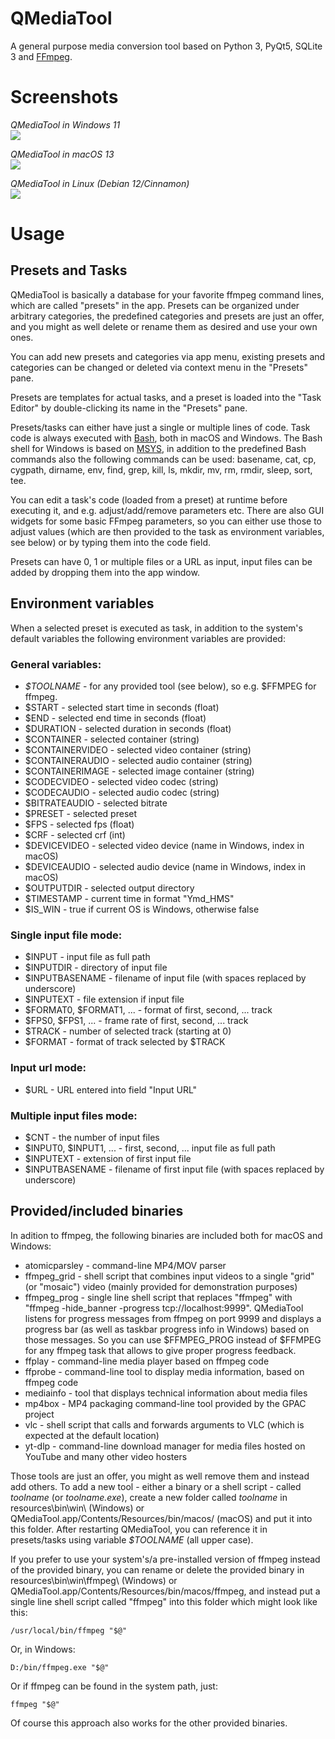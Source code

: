 # QMediaTool
A general purpose media conversion tool based on Python 3, PyQt5, SQLite 3 and [FFmpeg](https://ffmpeg.org/).

# Screenshots #

*QMediaTool in Windows 11*  
![](screenshots/qmediatool_win11.png)

*QMediaTool in macOS 13*  
![](screenshots/qmediatool_macos13.png)

*QMediaTool in Linux (Debian 12/Cinnamon)*  
![](screenshots/qmediatool_debian12.png)

# Usage #

## Presets and Tasks ##

QMediaTool is basically a database for your favorite ffmpeg command lines, which are called "presets" in the app. Presets can be organized under arbitrary categories, the predefined categories and presets are just an offer, and you might as well delete or rename them as desired and use your own ones.

You can add new presets and categories via app menu, existing presets and categories can be changed or deleted via context menu in the "Presets" pane.

Presets are templates for actual tasks, and a preset is loaded into the "Task Editor" by double-clicking its name in the "Presets" pane.

Presets/tasks can either have just a single or multiple lines of code. Task code is always executed with [Bash](https://www.gnu.org/software/bash/), both in macOS and Windows. The Bash shell for Windows is based on [MSYS](https://www.msys2.org/), in addition to the predefined Bash commands also the following commands can be used: basename, cat, cp, cygpath, dirname, env, find, grep, kill, ls, mkdir, mv, rm, rmdir, sleep, sort, tee.

You can edit a task's code (loaded from a preset) at runtime before executing it, and e.g. adjust/add/remove parameters etc. There are also GUI widgets for some basic FFmpeg parameters, so you can either use those to adjust values (which are then provided to the task as environment variables, see below) or by typing them into the code field.

Presets can have 0, 1 or multiple files or a URL as input, input files can be added by dropping them into the app window.

## Environment variables ##

When a selected preset is executed as task, in addition to the system's default variables the following environment variables are provided:

### General variables: ###

* _$TOOLNAME_             - for any provided tool (see below), so e.g. $FFMPEG for ffmpeg.
* $START                  - selected start time in seconds (float)
* $END                    - selected end time in seconds (float)
* $DURATION               - selected duration in seconds (float)
* $CONTAINER              - selected container (string)
* $CONTAINERVIDEO         - selected video container (string)
* $CONTAINERAUDIO         - selected audio container (string)
* $CONTAINERIMAGE         - selected image container (string)
* $CODECVIDEO             - selected video codec (string)
* $CODECAUDIO             - selected audio codec (string)
* $BITRATEAUDIO           - selected bitrate
* $PRESET                 - selected preset
* $FPS                    - selected fps (float)
* $CRF                    - selected crf (int)
* $DEVICEVIDEO            - selected video device (name in Windows, index in macOS)
* $DEVICEAUDIO            - selected audio device (name in Windows, index in macOS)
* $OUTPUTDIR              - selected output directory
* $TIMESTAMP              - current time in format "Ymd_HMS"
* $IS_WIN                 - true if current OS is Windows, otherwise false

### Single input file mode: ###

* $INPUT                  - input file as full path
* $INPUTDIR               - directory of input file
* $INPUTBASENAME          - filename of input file (with spaces replaced by underscore)
* $INPUTEXT               - file extension if input file
* $FORMAT0, $FORMAT1, ... - format of first, second, ... track
* $FPS0, $FPS1, ...       - frame rate of first, second, ... track
* $TRACK                  - number of selected track (starting at 0)
* $FORMAT                 - format of track selected by $TRACK

### Input url mode: ###

* $URL                    - URL entered into field "Input URL"

### Multiple input files mode: ###

* $CNT                    - the number of input files
* $INPUT0, $INPUT1, ...   - first, second, ... input file as full path
* $INPUTEXT               - extension of first input file
* $INPUTBASENAME          - filename of first input file (with spaces replaced by underscore)


## Provided/included binaries ##

In adition to ffmpeg, the following binaries are included both for macOS and Windows:

* atomicparsley           - command-line MP4/MOV parser
* ffmpeg_grid             - shell script that combines input videos to a single "grid" (or "mosaic") video (mainly provided for demonstration purposes)
* ffmpeg_prog             - single line shell script that replaces "ffmpeg" with "ffmpeg -hide_banner -progress tcp://localhost:9999". QMediaTool listens for progress messages from ffmpeg on port 9999 and displays a progress bar (as well as taskbar progress info in Windows) based on those messages. So you can use $FFMPEG_PROG instead of $FFMPEG for any ffmpeg task that allows to give proper progress feedback.
* ffplay                  - command-line media player based on ffmpeg code
* ffprobe                 - command-line tool to display media information, based on ffmpeg code
* mediainfo               - tool that displays technical information about media files
* mp4box                  - MP4 packaging command-line tool provided by the GPAC project
* vlc                     - shell script that calls and forwards arguments to VLC (which is expected at the default location)
* yt-dlp                  - command-line download manager for media files hosted on YouTube and many other video hosters

Those tools are just an offer, you might as well remove them and instead add others. To add a new tool - either a binary or a shell script - called _toolname_ (or _toolname.exe_), create a new folder called _toolname_ in resources\bin\win\ (Windows) or QMediaTool.app/Contents/Resources/bin/macos/ (macOS) and put it into this folder. After restarting QMediaTool, you can  reference it in presets/tasks using variable _$TOOLNAME_ (all upper case).

If you prefer to use your system's/a pre-installed version of ffmpeg instead of the provided binary, you can rename or delete the provided binary in resources\bin\win\ffmpeg\ (Windows) or QMediaTool.app/Contents/Resources/bin/macos/ffmpeg, and instead put a single line shell script called "ffmpeg" into this folder which might look like this:

`/usr/local/bin/ffmpeg "$@"`

Or, in Windows:

`D:/bin/ffmpeg.exe "$@"`

Or if ffmpeg can be found in the system path, just:

`ffmpeg "$@"`

Of course this approach also works for the other provided binaries.
